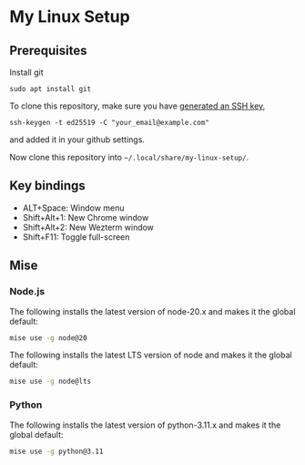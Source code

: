 # My Linux Setup

## Prerequisites

Install git
```
sudo apt install git
```
To clone this repository, make sure you have [generated an SSH key](https://docs.github.com/en/authentication/connecting-to-github-with-ssh/generating-a-new-ssh-key-and-adding-it-to-the-ssh-agent),
```
ssh-keygen -t ed25519 -C "your_email@example.com"
```
and added it in your github settings.

Now clone this repository into `~/.local/share/my-linux-setup/`.

## Key bindings

- ALT+Space: Window menu
- Shift+Alt+1: New Chrome window
- Shift+Alt+2: New Wezterm window
- Shift+F11: Toggle full-screen

## Mise

### Node.js

The following installs the latest version of node-20.x and makes it the global default:
```sh
mise use -g node@20
```

The following installs the latest LTS version of node and makes it the global default:
```sh
mise use -g node@lts
```

### Python

The following installs the latest version of python-3.11.x and makes it the global default:
```sh
mise use -g python@3.11
```
